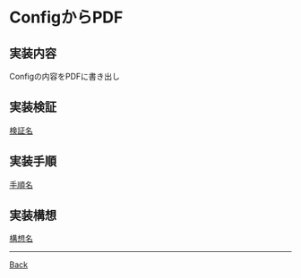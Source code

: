 # ConfigからPDF
## 実装内容
Configの内容をPDFに書き出し
## 実装検証
[検証名](./__Validate/README.md)  
## 実装手順
[手順名](./__Process/README.md)  
## 実装構想
[構想名](./__Schema/README.md)  

---
[Back](../README.md)  